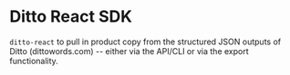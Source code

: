 # Ditto React SDK

`ditto-react` to pull in product copy from the structured JSON outputs of Ditto (dittowords.com) -- either via the API/CLI or via the export functionality. 
